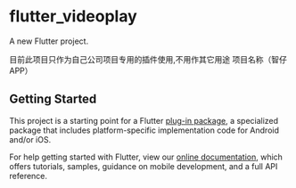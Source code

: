 # flutter_videoplay

A new Flutter project.

目前此项目只作为自己公司项目专用的插件使用,不用作其它用途
项目名称（智仔APP）

## Getting Started

This project is a starting point for a Flutter
[plug-in package](https://flutter.dev/developing-packages/),
a specialized package that includes platform-specific implementation code for
Android and/or iOS.

For help getting started with Flutter, view our 
[online documentation](https://flutter.dev/docs), which offers tutorials, 
samples, guidance on mobile development, and a full API reference.
